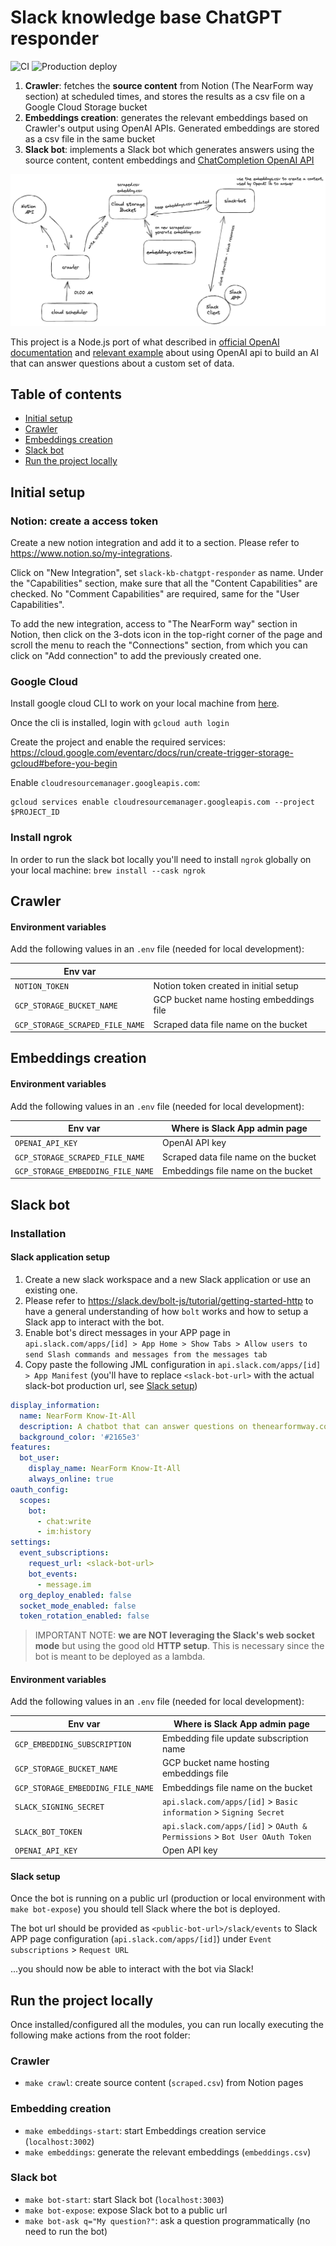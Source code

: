 # Slack knowledge base ChatGPT responder

![CI](https://github.com/nearform/slack-knowledgebase-chatgpt-responder/actions/workflows/ci.yml/badge.svg?event=push)
![Production deploy](https://github.com/nearform/slack-knowledgebase-chatgpt-responder/actions/workflows/production-deploy.yml/badge.svg?event=push)

1. **Crawler**: fetches the **source content** from Notion (The NearForm way section) at scheduled times, and stores the results as a csv file on a Google Cloud Storage bucket
2. **Embeddings creation**: generates the relevant embeddings based on Crawler's output using OpenAI APIs. Generated embeddings are stored as a csv file in the same bucket
3. **Slack bot**: implements a Slack bot which generates answers using the source content, content embeddings and [ChatCompletion OpenAI API](https://platform.openai.com/docs/guides/chat)

![alt text](./assets/schema.png 'Schema')

This project is a Node.js port of what described in [official OpenAI documentation](https://platform.openai.com/docs/tutorials/web-qa-embeddings) and [relevant example](https://github.com/openai/openai-cookbook/tree/main/apps/web-crawl-q-and-a) about using OpenAI api to build an AI that can answer questions about a custom set of data.

## Table of contents

- [Initial setup](initial-setup)
- [Crawler](#crawler)
- [Embeddings creation](#embeddings-creation)
- [Slack bot](#slack-bot)
- [Run the project locally](#run-the-project-locally)

## Initial setup

### Notion: create a access token

Create a new notion integration and add it to a section. Please refer to https://www.notion.so/my-integrations.

Click on "New Integration", set `slack-kb-chatgpt-responder` as name. Under the "Capabilities" section, make sure that all the "Content Capabilities" are checked. No "Comment Capabilities" are required, same for the "User Capabilities".

To add the new integration, access to "The NearForm way" section in Notion, then click on the 3-dots icon in the top-right corner of the page and scroll the menu to reach the "Connections" section, from which you can click on "Add connection" to add the previously created one.

### Google Cloud

Install google cloud CLI to work on your local machine from [here](https://cloud.google.com/sdk/docs/install).

Once the cli is installed, login with `gcloud auth login`

Create the project and enable the required services: https://cloud.google.com/eventarc/docs/run/create-trigger-storage-gcloud#before-you-begin

Enable `cloudresourcemanager.googleapis.com`:

```
gcloud services enable cloudresourcemanager.googleapis.com --project $PROJECT_ID
```

### Install ngrok

In order to run the slack bot locally you'll need to install `ngrok` globally on your local machine: `brew install --cask ngrok`

## Crawler

#### Environment variables

Add the following values in an `.env` file (needed for local development):

| Env var                         |                                         |
| ------------------------------- | --------------------------------------- |
| `NOTION_TOKEN`                  | Notion token created in initial setup   |
| `GCP_STORAGE_BUCKET_NAME`       | GCP bucket name hosting embeddings file |
| `GCP_STORAGE_SCRAPED_FILE_NAME` | Scraped data file name on the bucket    |

## Embeddings creation

#### Environment variables

Add the following values in an `.env` file (needed for local development):

| Env var                           | Where is Slack App admin page        |
| --------------------------------- | ------------------------------------ |
| `OPENAI_API_KEY`                  | OpenAI API key                       |
| `GCP_STORAGE_SCRAPED_FILE_NAME`   | Scraped data file name on the bucket |
| `GCP_STORAGE_EMBEDDING_FILE_NAME` | Embeddings file name on the bucket   |

## Slack bot

### Installation

#### Slack application setup

1. Create a new slack workspace and a new Slack application or use an existing one.
2. Please refer to https://slack.dev/bolt-js/tutorial/getting-started-http to have a general understanding of how `bolt` works and how to setup a Slack app to interact with the bot.
3. Enable bot's direct messages in your APP page in `api.slack.com/apps/[id] > App Home > Show Tabs > Allow users to send Slash commands and messages from the messages tab`
4. Copy paste the following JML configuration in `api.slack.com/apps/[id] > App Manifest` (you'll have to replace `<slack-bot-url>` with the actual slack-bot production url, see [Slack setup](#slack-setup))

```yml
display_information:
  name: NearForm Know-It-All
  description: A chatbot that can answer questions on thenearformway.com content
  background_color: '#2165e3'
features:
  bot_user:
    display_name: NearForm Know-It-All
    always_online: true
oauth_config:
  scopes:
    bot:
      - chat:write
      - im:history
settings:
  event_subscriptions:
    request_url: <slack-bot-url>
    bot_events:
      - message.im
  org_deploy_enabled: false
  socket_mode_enabled: false
  token_rotation_enabled: false
```

> IMPORTANT NOTE: **we are NOT leveraging the Slack's web socket mode** but using the good old **HTTP setup**. This is necessary since the bot is meant to be deployed as a lambda.

#### Environment variables

Add the following values in an `.env` file (needed for local development):

| Env var                           | Where is Slack App admin page                                              |
| --------------------------------- | -------------------------------------------------------------------------- |
| `GCP_EMBEDDING_SUBSCRIPTION`      | Embedding file update subscription name                                    |
| `GCP_STORAGE_BUCKET_NAME`         | GCP bucket name hosting embeddings file                                    |
| `GCP_STORAGE_EMBEDDING_FILE_NAME` | Embeddings file name on the bucket                                         |
| `SLACK_SIGNING_SECRET`            | `api.slack.com/apps/[id]` > `Basic information` > `Signing Secret`         |
| `SLACK_BOT_TOKEN`                 | `api.slack.com/apps/[id]` > `OAuth & Permissions` > `Bot User OAuth Token` |
| `OPENAI_API_KEY`                  | Open API key                                                               |

#### Slack setup

Once the bot is running on a public url (production or local environment with `make bot-expose`) you should tell Slack where the bot is deployed.

The bot url should be provided as `<public-bot-url>/slack/events` to Slack APP page configuration (`api.slack.com/apps/[id]`) under `Event subscriptions` > `Request URL`

...you should now be able to interact with the bot via Slack!

## Run the project locally

Once installed/configured all the modules, you can run locally executing the following make actions from the root folder:

### Crawler

- `make crawl`: create source content (`scraped.csv`) from Notion pages

### Embedding creation

- `make embeddings-start`: start Embeddings creation service (`localhost:3002`)
- `make embeddings`: generate the relevant embeddings (`embeddings.csv`)

### Slack bot

- `make bot-start`: start Slack bot (`localhost:3003`)
- `make bot-expose`: expose Slack bot to a public url
- `make bot-ask q="My question?"`: ask a question programmatically (no need to run the bot)
